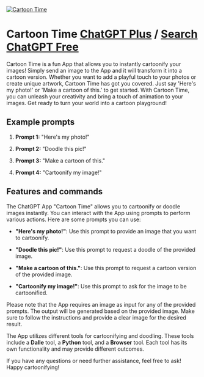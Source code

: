 
[![Cartoon Time](https://files.oaiusercontent.com/file-z6um2LJ8dSBxz2fZcWkWcIdo?se=2123-10-14T05%3A46%3A21Z&sp=r&sv=2021-08-06&sr=b&rscc=max-age%3D31536000%2C%20immutable&rscd=attachment%3B%20filename%3De361631f-8b06-41e3-be11-766709f18d97.png&sig=USqsMOxqPpdyeo9SBf21k7gx9X695kwvi3YATHkfzsY%3D)](https://chat.openai.com/g/g-J90focb49-cartoon-time)

# Cartoon Time [ChatGPT Plus](https://chat.openai.com/g/g-J90focb49-cartoon-time) / [Search ChatGPT Free](https://gptcall.net/index.html#/?search=Cartoon%20Time)

Cartoon Time is a fun App that allows you to instantly cartoonify your images! Simply send an image to the App and it will transform it into a cartoon version. Whether you want to add a playful touch to your photos or create unique artwork, Cartoon Time has got you covered. Just say 'Here's my photo!' or 'Make a cartoon of this.' to get started. With Cartoon Time, you can unleash your creativity and bring a touch of animation to your images. Get ready to turn your world into a cartoon playground!

## Example prompts

1. **Prompt 1:** "Here's my photo!"

2. **Prompt 2:** "Doodle this pic!"

3. **Prompt 3:** "Make a cartoon of this."

4. **Prompt 4:** "Cartoonify my image!"

## Features and commands

The ChatGPT App "Cartoon Time" allows you to cartoonify or doodle images instantly. You can interact with the App using prompts to perform various actions. Here are some prompts you can use:

- **"Here's my photo!"**: Use this prompt to provide an image that you want to cartoonify.

- **"Doodle this pic!"**: Use this prompt to request a doodle of the provided image.

- **"Make a cartoon of this."**: Use this prompt to request a cartoon version of the provided image.

- **"Cartoonify my image!"**: Use this prompt to ask for the image to be cartoonified.

Please note that the App requires an image as input for any of the provided prompts. The output will be generated based on the provided image. Make sure to follow the instructions and provide a clear image for the desired result.

The App utilizes different tools for cartoonifying and doodling. These tools include a **Dalle** tool, a **Python** tool, and a **Browser** tool. Each tool has its own functionality and may provide different outcomes.

If you have any questions or need further assistance, feel free to ask! Happy cartoonifying!



